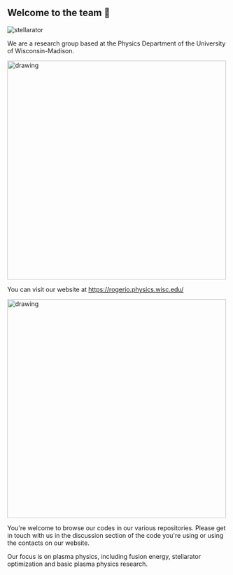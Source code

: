 ## Welcome to the team 🙌 

![stellarator](https://rogerio.physics.wisc.edu/wp-content/uploads/2023/12/HSX_QHS.gif)

We are a research group based at the Physics Department of the University of Wisconsin-Madison.

<img src="https://rogerio.physics.wisc.edu/wp-content/uploads/2024/11/UWPlasma_Rogerio_Group_13Nov2024_-900x600.jpeg" alt="drawing" width="500"/>

You can visit our website at https://rogerio.physics.wisc.edu/

<img src="https://rogerio.physics.wisc.edu/wp-content/uploads/2024/09/UWMadison_Group_Meeting-900x600.jpg" alt="drawing" width="500"/>

You're welcome to browse our codes in our various repositories. Please get in touch with us in the discussion section of the code you're using or using the contacts on our website.

Our focus is on plasma physics, including fusion energy, stellarator optimization and basic plasma physics research.

